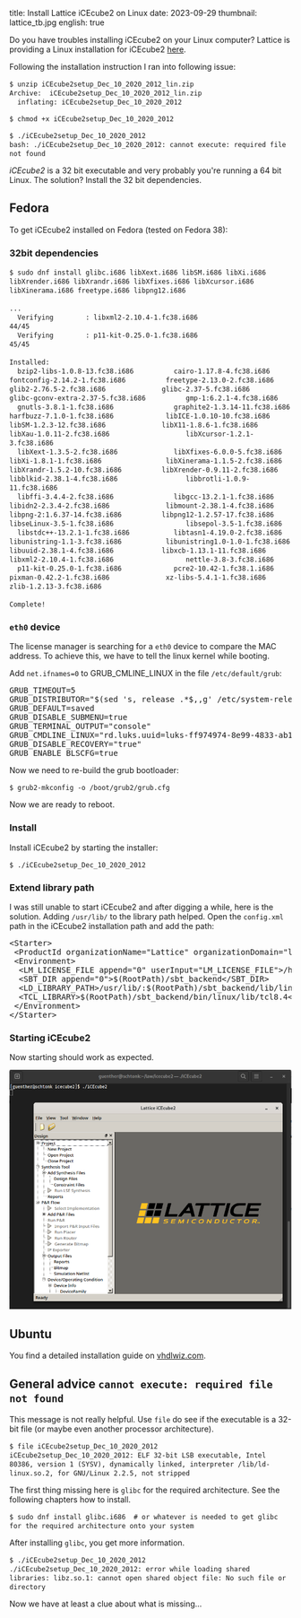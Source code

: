title: Install Lattice iCEcube2 on Linux
date: 2023-09-29
thumbnail: lattice_tb.jpg
english: true

Do you have troubles installing iCEcube2 on your Linux computer? Lattice is providing a Linux installation for iCEcube2 [here](https://www.latticesemi.com/Products/DesignSoftwareAndIP/FPGAandLDS/iCEcube2).

Following the installation instruction I ran into following issue:
```console
$ unzip iCEcube2setup_Dec_10_2020_2012_lin.zip
Archive:  iCEcube2setup_Dec_10_2020_2012_lin.zip
  inflating: iCEcube2setup_Dec_10_2020_2012
```

```console
$ chmod +x iCEcube2setup_Dec_10_2020_2012
```

```console
$ ./iCEcube2setup_Dec_10_2020_2012
bash: ./iCEcube2setup_Dec_10_2020_2012: cannot execute: required file not found
```

*iCEcube2* is a 32 bit executable and very probably you're running a 64 bit Linux. The solution? Install the 32 bit dependencies.

## Fedora
To get iCEcube2 installed on Fedora (tested on Fedora 38):

### 32bit dependencies
```console
$ sudo dnf install glibc.i686 libXext.i686 libSM.i686 libXi.i686 libXrender.i686 libXrandr.i686 libXfixes.i686 libXcursor.i686 libXinerama.i686 freetype.i686 libpng12.i686

...
  Verifying        : libxml2-2.10.4-1.fc38.i686                                                                                                                                                                                                                                                                         44/45
  Verifying        : p11-kit-0.25.0-1.fc38.i686                                                                                                                                                                                                                                                                         45/45

Installed:
  bzip2-libs-1.0.8-13.fc38.i686          cairo-1.17.8-4.fc38.i686               fontconfig-2.14.2-1.fc38.i686          freetype-2.13.0-2.fc38.i686              glib2-2.76.5-2.fc38.i686              glibc-2.37-5.fc38.i686                 glibc-gconv-extra-2.37-5.fc38.i686          gmp-1:6.2.1-4.fc38.i686
  gnutls-3.8.1-1.fc38.i686               graphite2-1.3.14-11.fc38.i686          harfbuzz-7.1.0-1.fc38.i686             libICE-1.0.10-10.fc38.i686               libSM-1.2.3-12.fc38.i686              libX11-1.8.6-1.fc38.i686               libXau-1.0.11-2.fc38.i686                   libXcursor-1.2.1-3.fc38.i686
  libXext-1.3.5-2.fc38.i686              libXfixes-6.0.0-5.fc38.i686            libXi-1.8.1-1.fc38.i686                libXinerama-1.1.5-2.fc38.i686            libXrandr-1.5.2-10.fc38.i686          libXrender-0.9.11-2.fc38.i686          libblkid-2.38.1-4.fc38.i686                 libbrotli-1.0.9-11.fc38.i686
  libffi-3.4.4-2.fc38.i686               libgcc-13.2.1-1.fc38.i686              libidn2-2.3.4-2.fc38.i686              libmount-2.38.1-4.fc38.i686              libpng-2:1.6.37-14.fc38.i686          libpng12-1.2.57-17.fc38.i686           libseLinux-3.5-1.fc38.i686                  libsepol-3.5-1.fc38.i686
  libstdc++-13.2.1-1.fc38.i686           libtasn1-4.19.0-2.fc38.i686            libunistring-1.1-3.fc38.i686           libunistring1.0-1.0-1.fc38.i686          libuuid-2.38.1-4.fc38.i686            libxcb-1.13.1-11.fc38.i686             libxml2-2.10.4-1.fc38.i686                  nettle-3.8-3.fc38.i686
  p11-kit-0.25.0-1.fc38.i686             pcre2-10.42-1.fc38.1.i686              pixman-0.42.2-1.fc38.i686              xz-libs-5.4.1-1.fc38.i686                zlib-1.2.13-3.fc38.i686

Complete!
```

### `eth0` device
The license manager is searching for a `eth0` device to compare the MAC address. To achieve this, we have to tell the linux kernel while booting.

Add `net.ifnames=0` to GRUB_CMLINE_LINUX in the file `/etc/default/grub`:

<div class="highlight"><pre><span></span><span class="nv">GRUB_TIMEOUT</span><span class="o">=</span><span class="m">5</span>
<span class="nv">GRUB_DISTRIBUTOR</span><span class="o">=</span><span class="s2">&quot;</span><span class="k">$(</span>sed<span class="w"> </span><span class="s1">&#39;s, release .*$,,g&#39;</span><span class="w"> </span>/etc/system-release<span class="k">)</span><span class="s2">&quot;</span>
<span class="nv">GRUB_DEFAULT</span><span class="o">=</span>saved
<span class="nv">GRUB_DISABLE_SUBMENU</span><span class="o">=</span><span class="nb">true</span>
<span class="nv">GRUB_TERMINAL_OUTPUT</span><span class="o">=</span><span class="s2">&quot;console&quot;</span>
<span class="nv">GRUB_CMDLINE_LINUX</span><span class="o">=</span><span class="s2">&quot;rd.luks.uuid=luks-ff974974-8e99-4833-ab19-af4bd2b0a201 rhgb quiet </span><span class="s2 hll">net.ifnames=0</span><span class="s2">&quot;</span>
<span class="nv">GRUB_DISABLE_RECOVERY</span><span class="o">=</span><span class="s2">&quot;true&quot;</span>
<span class="nv">GRUB_ENABLE_BLSCFG</span><span class="o">=</span><span class="nb">true</span>
</pre></div>

Now we need to re-build the grub bootloader:
```console
$ grub2-mkconfig -o /boot/grub2/grub.cfg
```

Now we are ready to reboot.

### Install
Install iCEcube2 by starting the installer:

```console
$ ./iCEcube2setup_Dec_10_2020_2012
```

### Extend library path
I was still unable to start iCEcube2 and after digging a while, here is the solution. Adding `/usr/lib/` to the library path helped. Open the `config.xml` path in the iCEcube2 installation path and add the path:

<div class="highlight"><pre><span></span><span class="nt">&lt;Starter&gt;</span>
<span class="w"> </span><span class="nt">&lt;ProductId</span><span class="w"> </span><span class="na">organizationName=</span><span class="s">&quot;Lattice&quot;</span><span class="w"> </span><span class="na">organizationDomain=</span><span class="s">&quot;latticesemi.com&quot;</span><span class="nt">&gt;</span>iCEcube<span class="w"> </span>2008.6<span class="nt">&lt;/ProductId&gt;</span>
<span class="w"> </span><span class="nt">&lt;Environment&gt;</span>
<span class="w">  </span><span class="nt">&lt;LM_LICENSE_FILE</span><span class="w"> </span><span class="na">append=</span><span class="s">&quot;0&quot;</span><span class="w"> </span><span class="na">userInput=</span><span class="s">&quot;LM_LICENSE_FILE&quot;</span><span class="nt">&gt;</span>/home/guenther/license.dat<span class="nt">&lt;/LM_LICENSE_FILE&gt;</span>
<span class="w">  </span><span class="nt">&lt;SBT_DIR</span><span class="w"> </span><span class="na">append=</span><span class="s">&quot;0&quot;</span><span class="nt">&gt;</span>$(RootPath)/sbt_backend<span class="nt">&lt;/SBT_DIR&gt;</span>
<span class="w">  </span><span class="nt">&lt;LD_LIBRARY_PATH&gt;</span><span class="hll">/usr/lib/:</span>$(RootPath)/sbt_backend/lib/linux/opt:$(RootPath)/sbt_backend/bin/linux/opt/synpwrap:$(RootPath)/LSE/bin/lin<span class="nt">&lt;/LD_LIBRARY_PATH&gt;</span>
<span class="w">  </span><span class="nt">&lt;TCL_LIBRARY&gt;</span>$(RootPath)/sbt_backend/bin/linux/lib/tcl8.4<span class="nt">&lt;/TCL_LIBRARY&gt;</span>
<span class="w"> </span><span class="nt">&lt;/Environment&gt;</span>
<span class="nt">&lt;/Starter&gt;</span>
</pre></div>

### Starting iCEcube2
Now starting should work as expected.

![iCEcube2](icecube2.png)

## Ubuntu
You find a detailed installation guide on [vhdlwiz.com](https://vhdlwhiz.com/lattice-icecube2-ubuntu-20-04-icestick/).

## General advice `cannot execute: required file not found`
This message is not really helpful. Use `file` do see if the executable is a 32-bit file (or maybe even another processor architecture).

```console
$ file iCEcube2setup_Dec_10_2020_2012
iCEcube2setup_Dec_10_2020_2012: ELF 32-bit LSB executable, Intel 80386, version 1 (SYSV), dynamically linked, interpreter /lib/ld-linux.so.2, for GNU/Linux 2.2.5, not stripped
```

The first thing missing here is `glibc` for the required architecture. See the following chapters how to install.
```console
$ sudo dnf install glibc.i686  # or whatever is needed to get glibc for the required architecture onto your system
```

After installing `glibc`, you get more information.
```console
$ ./iCEcube2setup_Dec_10_2020_2012
./iCEcube2setup_Dec_10_2020_2012: error while loading shared libraries: libz.so.1: cannot open shared object file: No such file or directory
````

Now we have at least a clue about what is missing...
